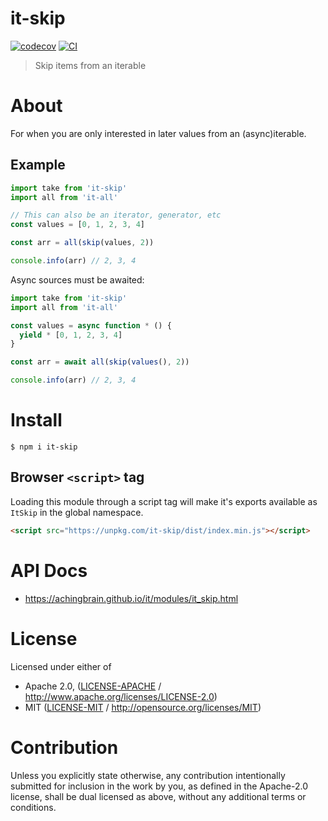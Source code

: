 # it-skip

[![codecov](https://img.shields.io/codecov/c/github/achingbrain/it.svg?style=flat-square)](https://codecov.io/gh/achingbrain/it)
[![CI](https://img.shields.io/github/actions/workflow/status/achingbrain/it/js-test-and-release.yml?branch=main\&style=flat-square)](https://github.com/achingbrain/it/actions/workflows/js-test-and-release.yml?query=branch%3Amain)

> Skip items from an iterable

# About

For when you are only interested in later values from an (async)iterable.

## Example

```javascript
import take from 'it-skip'
import all from 'it-all'

// This can also be an iterator, generator, etc
const values = [0, 1, 2, 3, 4]

const arr = all(skip(values, 2))

console.info(arr) // 2, 3, 4
```

Async sources must be awaited:

```javascript
import take from 'it-skip'
import all from 'it-all'

const values = async function * () {
  yield * [0, 1, 2, 3, 4]
}

const arr = await all(skip(values(), 2))

console.info(arr) // 2, 3, 4
```

# Install

```console
$ npm i it-skip
```

## Browser `<script>` tag

Loading this module through a script tag will make it's exports available as `ItSkip` in the global namespace.

```html
<script src="https://unpkg.com/it-skip/dist/index.min.js"></script>
```

# API Docs

- <https://achingbrain.github.io/it/modules/it_skip.html>

# License

Licensed under either of

- Apache 2.0, ([LICENSE-APACHE](LICENSE-APACHE) / <http://www.apache.org/licenses/LICENSE-2.0>)
- MIT ([LICENSE-MIT](LICENSE-MIT) / <http://opensource.org/licenses/MIT>)

# Contribution

Unless you explicitly state otherwise, any contribution intentionally submitted for inclusion in the work by you, as defined in the Apache-2.0 license, shall be dual licensed as above, without any additional terms or conditions.

